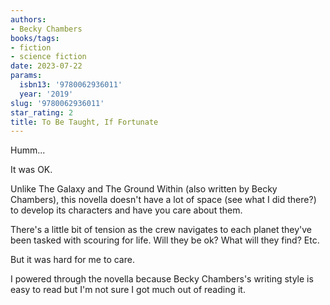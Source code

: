```yaml
---
authors:
- Becky Chambers
books/tags:
- fiction
- science fiction
date: 2023-07-22
params:
  isbn13: '9780062936011'
  year: '2019'
slug: '9780062936011'
star_rating: 2
title: To Be Taught, If Fortunate
---
```


Humm...

It was OK.

Unlike The Galaxy and The Ground Within (also written by Becky Chambers), this novella doesn't have a lot of space (see what I did there?) to develop its characters and have you care about them.

<!--more-->

There's a little bit of tension as the crew navigates to each planet they've been tasked with scouring for life. Will they be ok? What will they find? Etc.

But it was hard for me to care.

I powered through the novella because Becky Chambers's writing style is easy to read but I'm not sure I got much out of reading it.